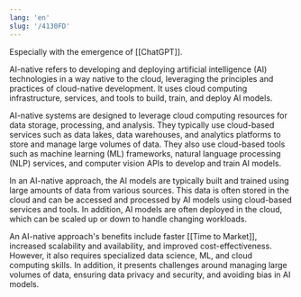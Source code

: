 ```yaml
---
lang: 'en'
slug: '/4130FD'
---
```


Especially with the emergence of [[ChatGPT]].

AI-native refers to developing and deploying artificial intelligence (AI) technologies in a way native to the cloud, leveraging the principles and practices of cloud-native development. It uses cloud computing infrastructure, services, and tools to build, train, and deploy AI models.

AI-native systems are designed to leverage cloud computing resources for data storage, processing, and analysis. They typically use cloud-based services such as data lakes, data warehouses, and analytics platforms to store and manage large volumes of data. They also use cloud-based tools such as machine learning (ML) frameworks, natural language processing (NLP) services, and computer vision APIs to develop and train AI models.

In an AI-native approach, the AI models are typically built and trained using large amounts of data from various sources. This data is often stored in the cloud and can be accessed and processed by AI models using cloud-based services and tools. In addition, AI models are often deployed in the cloud, which can be scaled up or down to handle changing workloads.

An AI-native approach's benefits include faster [[Time to Market]], increased scalability and availability, and improved cost-effectiveness. However, it also requires specialized data science, ML, and cloud computing skills. In addition, it presents challenges around managing large volumes of data, ensuring data privacy and security, and avoiding bias in AI models.
